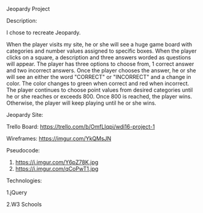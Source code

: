 Jeopardy Project 

Description:

I chose to recreate Jeopardy.

When the player visits my site, he or she will see a huge game board with categories and number values assigned to specific boxes. When the player clicks on a square, a description and three answers worded as questions will appear. The player has three options to choose from, 1 correct answer and two incorrect answers. Once the player chooses the answer, he or she will see an either the word "CORRECT" or "INCORRECT" and a change in color. The color changes to green when correct and red when incorrect. The player continues to choose point values from desired categories until he or she reaches or exceeds 800. Once 800 is reached, the player wins. Otherwise, the player will keep playing until he or she wins. 

Jeopardy Site:

Trello Board: https://trello.com/b/OmfLIqpi/wdi16-project-1

Wireframes:
https://imgur.com/YkQMsJN

Pseudocode: 
1. https://i.imgur.com/Y6pZ78K.jpg
2. https://i.imgur.com/qCoPwT1.jpg

Technologies:

1.jQuery

2.W3 Schools




